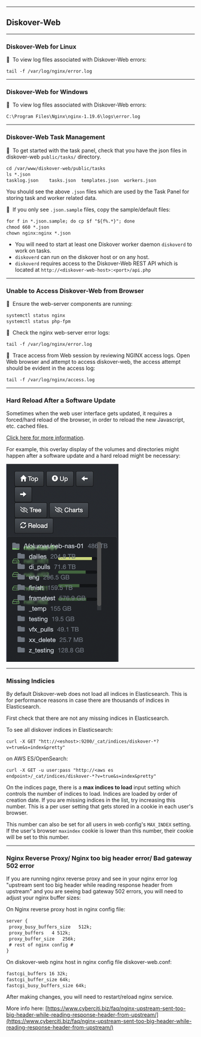 ___
## Diskover-Web
___

### Diskover-Web for Linux

🔴 &nbsp;To view log files associated with Diskover-Web errors:
```
tail -f /var/log/nginx/error.log
```

___
### Diskover-Web for Windows

🔴 &nbsp;To view log files associated with Diskover-Web errors:
```
C:\Program Files\Nginx\nginx-1.19.6\logs\error.log
```

___
### Diskover-Web Task Management

🔴 &nbsp;To get started with the task panel, check that you have the json files in diskover-web `public/tasks/` directory.
```
cd /var/www/diskover-web/public/tasks
ls *.json
tasklog.json	tasks.json	templates.json	workers.json
```

You should see the above `.json` files which are used by the Task Panel for storing task and worker related data. 

🔴 &nbsp;If you only see `.json.sample` files, copy the sample/default files:
```
for f in *.json.sample; do cp $f "${f%.*}"; done
chmod 660 *.json
chown nginx:nginx *.json
```

- You will need to start at least one Diskover worker daemon `diskoverd` to work on tasks. 
- `diskoverd` can run on the diskover host or on any host. 
- `diskoverd` requires access to the Diskover-Web REST API which is located at `http://<diskover-web-host>:<port>/api.php`

___
### Unable to Access Diskover-Web from Browser

🔴 &nbsp;Ensure the web-server components are running:
```
systemctl status nginx
systemctl status php-fpm
```

🔴 &nbsp;Check the nginx web-server error logs:
```
tail -f /var/log/nginx/error.log
```

🔴 &nbsp;Trace access from Web session by reviewing NGINX access logs. Open Web browser and attempt to access diskover-web, the access attempt should be evident in the access log:
```
tail -f /var/log/nginx/access.log
```
___
### Hard Reload After a Software Update

Sometimes when the web user interface gets updated, it requires a forced/hard reload of the browser, in order to reload the new Javascript, etc. cached files.

[Click here for more information](https://fabricdigital.co.nz/blog/how-to-hard-refresh-your-browser-and-clear-cache).

For example, this overlay display of the volumes and directories might happen after a software update and a hard reload might be necessary:

<img src="images/image_troubleshooting_reload_cache_example.png" width="300">

___
### Missing Indicies

By default Diskover-web does not load all indices in Elasticsearch. This is for performance reasons in case there are thousands of indices in Elasticsearch.

First check that there are not any missing indices in Elasticsearch.

To see all diskover indices in Elasticsearch:

```
curl -X GET "htt://<eshost>:9200/_cat/indices/diskover-*?v=true&s=index&pretty"
```

on AWS ES/OpenSearch:

```
curl -X GET -u user:pass "http://<aws es endpoint>/_cat/indices/diskover-*?v=true&s=index&pretty"
```

On the indices page, there is a **max indices to load** input setting which controls the number of indices to load. Indices are loaded by order of creation date. If you are missing indices in the list, try increasing this number. This is a per user setting that gets stored in a cookie in each user's browser.

This number can also be set for all users in web config's `MAX_INDEX` setting. If the user's browser `maxindex` cookie is lower than this number, their cookie will be set to this number.


___
### Nginx Reverse Proxy/ Nginx too big header error/ Bad gateway 502 error

If you are running nginx reverse proxy and see in your nginx error log "upstream sent too big header while reading response header from upstream" and you are seeing bad gateway 502 errors, you will need to adjust your nginx buffer sizes:

On Nginx reverse proxy host in nginx config file:
```
server {
 proxy_busy_buffers_size   512k;
 proxy_buffers   4 512k;
 proxy_buffer_size   256k;
 # rest of nginx config #
}
```

On diskover-web nginx host in nginx config file diskover-web.conf:
```
fastcgi_buffers 16 32k;
fastcgi_buffer_size 64k;
fastcgi_busy_buffers_size 64k;
```

After making changes, you will need to restart/reload nginx service.

More info here: [https://www.cyberciti.biz/faq/nginx-upstream-sent-too-big-header-while-reading-response-header-from-upstream/](https://www.cyberciti.biz/faq/nginx-upstream-sent-too-big-header-while-reading-response-header-from-upstream/)
